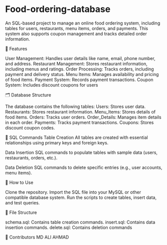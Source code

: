 # Food-ordering-database
An SQL-based project to manage an online food ordering system, including tables for users, restaurants, menu items, orders, and payments. This system also supports coupon management and tracks detailed order information.

🚀 Features

User Management: Handles user details like name, email, phone number, and address.
Restaurant Management: Stores restaurant information, including menus and ratings.
Order Processing: Tracks orders, including payment and delivery status.
Menu Items: Manages availability and pricing of food items.
Payment System: Records payment transactions.
Coupon System: Includes discount coupons for users

🗂️ Database Structure

The database contains the following tables:
Users: Stores user data.
Restaurants: Stores restaurant information.
Menu_Items: Stores details of food items.
Orders: Tracks user orders.
Order_Details: Manages item details in each order.
Payments: Tracks payment transactions.
Coupons: Stores discount coupon codes.

🔧 SQL Commands
Table Creation
All tables are created with essential relationships using primary keys and foreign keys.

Data Insertion
SQL commands to populate tables with sample data (users, restaurants, orders, etc.).

Data Deletion
SQL commands to delete specific entries (e.g., user accounts, menu items).

📄 How to Use

Clone the repository.
Import the SQL file into your MySQL or other compatible database system.
Run the scripts to create tables, insert data, and test queries.

📂 File Structure

schema.sql: Contains table creation commands.
insert.sql: Contains data insertion commands.
delete.sql: Contains deletion commands

🌟 Contributors
 MD ALI AHMAD
